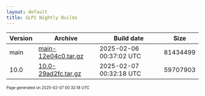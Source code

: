```yaml
---
layout: default
title: GLPI Nightly Builds
---
```


Version|Archive|Build date|Size
---|---|---|---
main|[main-12e04c0.tar.gz](main-12e04c0.tar.gz)|2025-02-06 00:37:02 UTC|81434499
10.0|[10.0-29ad2fc.tar.gz](10.0-29ad2fc.tar.gz)|2025-02-07 00:32:18 UTC|59707903

<font size="1">Page generated on 2025-02-07 00:32:18 UTC</font>
